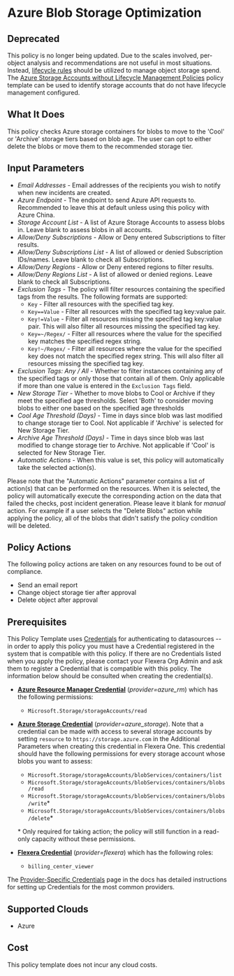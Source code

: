 # Azure Blob Storage Optimization

## Deprecated

This policy is no longer being updated. Due to the scales involved, per-object analysis and recommendations are not useful in most situations. Instead, [lifecycle rules](https://learn.microsoft.com/en-us/azure/storage/blobs/lifecycle-management-policy-configure?tabs=azure-portal) should be utilized to manage object storage spend. The [Azure Storage Accounts without Lifecycle Management Policies](https://github.com/flexera-public/policy_templates/tree/master/cost/azure/storage_account_lifecycle_management) policy template can be used to identify storage accounts that do not have lifecycle management configured.

## What It Does

This policy checks Azure storage containers for blobs to move to the 'Cool' or 'Archive' storage tiers based on blob age. The user can opt to either delete the blobs or move them to the recommended storage tier.

## Input Parameters

- *Email Addresses* - Email addresses of the recipients you wish to notify when new incidents are created.
- *Azure Endpoint* - The endpoint to send Azure API requests to. Recommended to leave this at default unless using this policy with Azure China.
- *Storage Account List* - A list of Azure Storage Accounts to assess blobs in. Leave blank to assess blobs in all accounts.
- *Allow/Deny Subscriptions* - Allow or Deny entered Subscriptions to filter results.
- *Allow/Deny Subscriptions List* - A list of allowed or denied Subscription IDs/names. Leave blank to check all Subscriptions.
- *Allow/Deny Regions* - Allow or Deny entered regions to filter results.
- *Allow/Deny Regions List* - A list of allowed or denied regions. Leave blank to check all Subscriptions.
- *Exclusion Tags* - The policy will filter resources containing the specified tags from the results. The following formats are supported:
  - `Key` - Filter all resources with the specified tag key.
  - `Key==Value` - Filter all resources with the specified tag key:value pair.
  - `Key!=Value` - Filter all resources missing the specified tag key:value pair. This will also filter all resources missing the specified tag key.
  - `Key=~/Regex/` - Filter all resources where the value for the specified key matches the specified regex string.
  - `Key!~/Regex/` - Filter all resources where the value for the specified key does not match the specified regex string. This will also filter all resources missing the specified tag key.
- *Exclusion Tags: Any / All* - Whether to filter instances containing any of the specified tags or only those that contain all of them. Only applicable if more than one value is entered in the `Exclusion Tags` field.
- *New Storage Tier* - Whether to move blobs to Cool or Archive if they meet the specified age thresholds. Select 'Both' to consider moving blobs to either one based on the specified age thresholds
- *Cool Age Threshold (Days)* - Time in days since blob was last modified to change storage tier to Cool. Not applicable if 'Archive' is selected for New Storage Tier.
- *Archive Age Threshold (Days)* - Time in days since blob was last modified to change storage tier to Archive. Not applicable if 'Cool' is selected for New Storage Tier.
- *Automatic Actions* - When this value is set, this policy will automatically take the selected action(s).

Please note that the "Automatic Actions" parameter contains a list of action(s) that can be performed on the resources. When it is selected, the policy will automatically execute the corresponding action on the data that failed the checks, post incident generation. Please leave it blank for *manual* action.
For example if a user selects the "Delete Blobs" action while applying the policy, all of the blobs that didn't satisfy the policy condition will be deleted.

## Policy Actions

The following policy actions are taken on any resources found to be out of compliance.

- Send an email report
- Change object storage tier after approval
- Delete object after approval

## Prerequisites

This Policy Template uses [Credentials](https://docs.flexera.com/flexera/EN/Automation/ManagingCredentialsExternal.htm) for authenticating to datasources -- in order to apply this policy you must have a Credential registered in the system that is compatible with this policy. If there are no Credentials listed when you apply the policy, please contact your Flexera Org Admin and ask them to register a Credential that is compatible with this policy. The information below should be consulted when creating the credential(s).

- [**Azure Resource Manager Credential**](https://docs.flexera.com/flexera/EN/Automation/ProviderCredentials.htm#automationadmin_109256743_1124668) (*provider=azure_rm*) which has the following permissions:
  - `Microsoft.Storage/storageAccounts/read`

- [**Azure Storage Credential**](https://docs.flexera.com/flexera/EN/Automation/ProviderCredentials.htm#automationadmin_1982464505_1121576) (*provider=azure_storage*). Note that a credential can be made with access to several storage accounts by setting `resource` to `https://storage.azure.com` in the Additional Parameters when creating this credential in Flexera One. This credential should have the following permissions for every storage account whose blobs you want to assess:
  - `Microsoft.Storage/storageAccounts/blobServices/containers/list`
  - `Microsoft.Storage/storageAccounts/blobServices/containers/blobs/read`
  - `Microsoft.Storage/storageAccounts/blobServices/containers/blobs/write`*
  - `Microsoft.Storage/storageAccounts/blobServices/containers/blobs/delete`*

  \* Only required for taking action; the policy will still function in a read-only capacity without these permissions.

- [**Flexera Credential**](https://docs.flexera.com/flexera/EN/Automation/ProviderCredentials.htm) (*provider=flexera*) which has the following roles:
  - `billing_center_viewer`

The [Provider-Specific Credentials](https://docs.flexera.com/flexera/EN/Automation/ProviderCredentials.htm) page in the docs has detailed instructions for setting up Credentials for the most common providers.

## Supported Clouds

- Azure

## Cost

This policy template does not incur any cloud costs.

